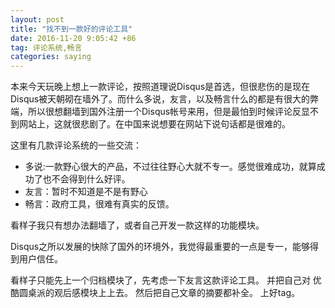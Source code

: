 ```yaml
---
layout: post
title: "找不到一款好的评论工具"
date: 2016-11-20 9:05:42 +86 
tag: 评论系统,畅言
categories: saying
---
```


本来今天玩晚上想上一款评论，按照道理说Disqus是首选，但很悲伤的是现在Disqus被天朝砌在墙外了。而什么多说，友言，以及畅言什么的都是有很大的弊端，所以很想翻墙到国外注册一个Disqus帐号来用，但是最怕到时候评论反显不到网站上，这就很悲剧了。在中国来说想要在网站下说句话都是很难的。<br />

这里有几款评论系统的一些交流：<br />
* 多说:一款野心很大的产品，不过往往野心大就不专一。感觉很难成功，就算成功了也不会得到什么好评。
* 友言：暂时不知道是不是有野心
* 畅言：政府工具，很难有真实的反馈。



看样子我只有想办法翻墙了，或者自己开发一款这样的功能模块。



Disqus之所以发展的快除了国外的环境外，我觉得最重要的一点是专一，能够得到用户信任。

看样子只能先上一个归档模块了，先考虑一下友言这款评论工具。
并把自己对 优酷圆桌派的观后感模块上上去。
然后把自己文章的摘要都补全。
上好tag。